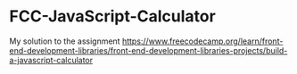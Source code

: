 # FCC-JavaScript-Calculator
My solution to the assignment https://www.freecodecamp.org/learn/front-end-development-libraries/front-end-development-libraries-projects/build-a-javascript-calculator
